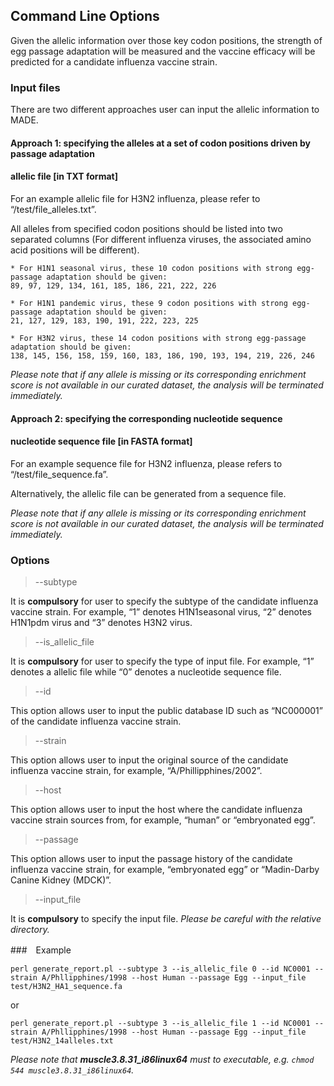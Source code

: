 ## Command Line Options

Given the allelic information over those key codon positions, the strength of egg passage adaptation will be measured and the vaccine efficacy will be predicted for a candidate influenza vaccine strain.
 
### Input files
 
There are two different approaches user can input the allelic information to MADE.

#### Approach 1: specifying the alleles at a set of codon positions driven by passage adaptation
#### allelic file [in TXT format]
For an example allelic file for H3N2 influenza, please refer to “/test/file_alleles.txt”.
 
All alleles from specified codon positions should be listed into two separated columns (For different influenza viruses, the associated amino acid positions will be different). 

```
* For H1N1 seasonal virus, these 10 codon positions with strong egg-passage adaptation should be given:
89, 97, 129, 134, 161, 185, 186, 221, 222, 226

* For H1N1 pandemic virus, these 9 codon positions with strong egg-passage adaptation should be given:
21, 127, 129, 183, 190, 191, 222, 223, 225

* For H3N2 virus, these 14 codon positions with strong egg-passage adaptation should be given:
138, 145, 156, 158, 159, 160, 183, 186, 190, 193, 194, 219, 226, 246
```

*Please note that if any allele is missing or its corresponding enrichment score is not available in our curated dataset, the analysis will be terminated immediately.*
 
#### Approach 2: specifying the corresponding nucleotide sequence
#### nucleotide sequence file [in FASTA format]
For an example sequence file for H3N2 influenza, please refers to “/test/file_sequence.fa”.
 
Alternatively, the allelic file can be generated from a sequence file.
 
*Please note that if any allele is missing or its corresponding enrichment score is not available in our curated dataset, the analysis will be terminated immediately.*
 

### Options

> --subtype

It is **compulsory** for user to specify the subtype of the candidate influenza vaccine strain. For example, “1” denotes H1N1seasonal virus, “2” denotes H1N1pdm virus and “3” denotes H3N2 virus.
 
> --is_allelic_file

It is **compulsory** for user to specify the type of input file. For example, “1” denotes a allelic file while “0” denotes a nucleotide sequence file.
 
> --id

This option allows user to input the public database ID such as “NC000001” of the candidate influenza vaccine strain. 

> --strain

This option allows user to input the original source of the candidate influenza vaccine strain, for example, “A/Phillipphines/2002”.
 
> --host

This option allows user to input the host where the candidate influenza vaccine strain sources  from, for example, “human” or “embryonated egg”.
 
> --passage

This option allows user to input the passage history of the candidate influenza vaccine strain,  for example, “embryonated egg” or “Madin-Darby Canine Kidney (MDCK)”.

> --input_file
 
It is **compulsory** to specify the input file. 
*Please be careful with the relative directory.*
 
###　Example
 
 `perl generate_report.pl --subtype 3 --is_allelic_file 0 --id NC0001 --strain A/Phllipphines/1998 --host Human --passage Egg --input_file test/H3N2_HA1_sequence.fa`
   
   or
  
  `perl generate_report.pl --subtype 3 --is_allelic_file 1 --id NC0001 --strain A/Phllipphines/1998 --host Human --passage Egg --input_file test/H3N2_14alleles.txt`
  
  *Please note that **muscle3.8.31_i86linux64** must to executable, e.g. `chmod 544 muscle3.8.31_i86linux64`.*
